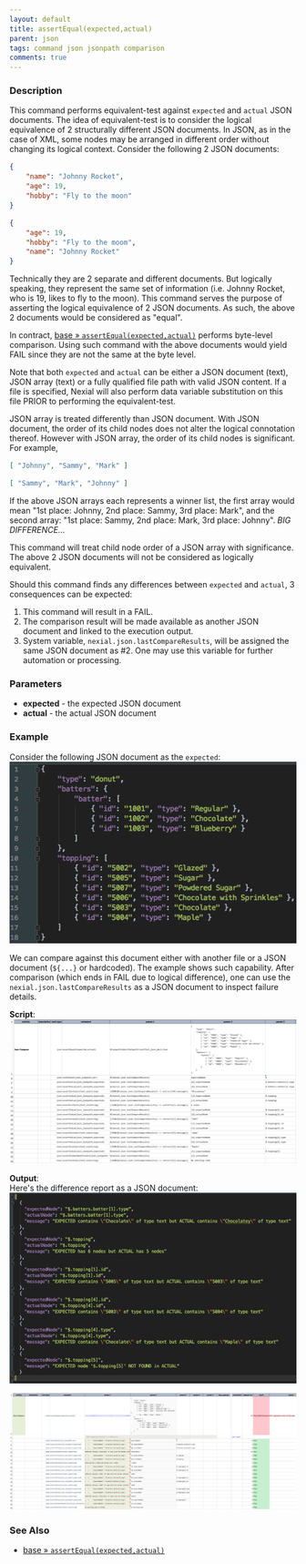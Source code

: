 ```yaml
---
layout: default
title: assertEqual(expected,actual)
parent: json
tags: command json jsonpath comparison
comments: true
---
```



### Description
This command performs equivalent-test against `expected` and `actual` JSON documents.  The idea of equivalent-test is
to consider the logical equivalence of 2 structurally different JSON documents.  In JSON, as in the case of XML, some 
nodes may be arranged in different order without changing its logical context.  Consider the following 2 JSON documents:

```json
{
    "name": "Johnny Rocket",
    "age": 19,
    "hobby": "Fly to the moon"
}
```

```json
{
    "age": 19,
    "hobby": "Fly to the moom",
    "name": "Johnny Rocket"
}
```

Technically they are 2 separate and different documents. But logically speaking, they represent the same set of 
information (i.e. Johnny Rocket, who is 19, likes to fly to the moon). This command serves the purpose of asserting
the logical equivalence of 2 JSON documents. As such, the above 2 documents would be considered as "equal".

In contract, [base &raquo; `assertEqual(expected,actual)`](../base/assertEqual(expected,actual)) performs byte-level
comparison. Using such command with the above documents would yield FAIL since they are not the same at the byte level.

Note that both `expected` and `actual` can be either a JSON document (text), JSON array (text) or a fully qualified 
file path with valid JSON content. If a file is specified, Nexial will also perform data variable substitution on this 
file PRIOR to performing the equivalent-test.

JSON array is treated differently than JSON document. With JSON document, the order of its child nodes does not alter 
the logical connotation thereof. However with JSON array, the order of its child nodes is significant. For example,

```json
[ "Johnny", "Sammy", "Mark" ]
```

```json
[ "Sammy", "Mark", "Johnny" ]
```

If the above JSON arrays each represents a winner list, the first array would mean "1st place: Johnny, 2nd place: 
Sammy, 3rd place: Mark", and the second array: "1st place: Sammy, 2nd place: Mark, 3rd place: Johnny". _BIG DIFFERENCE..._

This command will treat child node order of a JSON array with significance. The above 2 JSON documents will not be
considered as logically equivalent.

Should this command finds any differences between `expected` and `actual`, 3 consequences can be expected:
1. This command will result in a FAIL.
2. The comparison result will be made available as another JSON document and linked to the execution output.
3. System variable, `nexial.json.lastCompareResults`, will be assigned the same JSON document as #2. One may use this
   variable for further automation or processing.


### Parameters
- **expected** - the expected JSON document
- **actual** - the actual JSON document


### Example
Consider the following JSON document as the `expected`:
![](image/assertEqual_01.png)

We can compare against this document either with another file or a JSON document (`${...}` or hardcoded).
The example shows such capability.  After comparison (which ends in FAIL due to logical difference), one can use the
`nexial.json.lastCompareResults` as a JSON document to inspect failure details.

**Script**:<br/>
![](image/assertEqual_03.png)

**Output**:<br/>
Here's the difference report as a JSON document:
![](image/assertEqual_05.png)

![](image/assertEqual_04.png)




### See Also
- [base &raquo; `assertEqual(expected,actual)`](../base/assertEqual(expected,actual))
